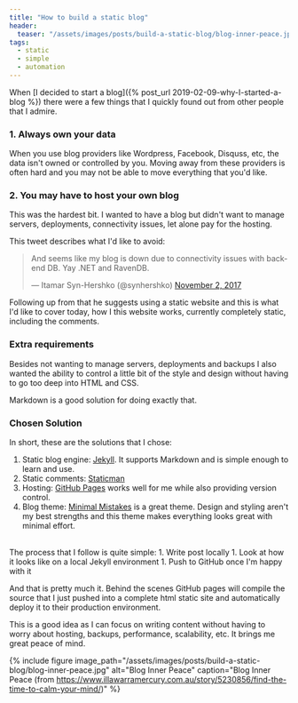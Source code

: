 ```yaml
---
title: "How to build a static blog"
header:
  teaser: "/assets/images/posts/build-a-static-blog/blog-inner-peace.jpg"
tags:
  - static
  - simple
  - automation
---
```

When [I decided to start a blog]({% post_url 2019-02-09-why-I-started-a-blog %}) there were a few things that I quickly found out from other people that I admire.
### 1. Always own your data
When you use blog providers like Wordpress, Facebook, Disquss, etc, the data isn't owned or controlled by you. Moving away from these providers is often hard and you may not be able to move everything that you'd like.  

### 2. You may have to host your own blog
This was the hardest bit. I wanted to have a blog but didn't want to manage servers, deployments, connectivity issues, let alone pay for the hosting.

This tweet describes what I'd like to avoid:
<blockquote class="twitter-tweet" data-lang="en"><p lang="en" dir="ltr">And seems like my blog is down due to connectivity issues with backend DB. Yay .NET and RavenDB.</p>&mdash; Itamar Syn-Hershko (@synhershko) <a href="https://twitter.com/synhershko/status/926001252466601984?ref_src=twsrc%5Etfw">November 2, 2017</a></blockquote>
<script async src="https://platform.twitter.com/widgets.js" charset="utf-8"></script>

Following up from that he suggests using a static website and this is what I'd like to cover today, how I this website works, currently completely static, including the comments.

### Extra requirements
Besides not wanting to manage servers, deployments and backups I also wanted the ability to control a little bit of the style and design without having to go too deep into HTML and CSS.

Markdown is a good solution for doing exactly that.

### Chosen Solution
In short, these are the solutions that I chose:
1. Static blog engine: [Jekyll](https://jekyllrb.com/). It supports Markdown and is simple enough to learn and use.
1. Static comments: [Staticman](https://staticman.net/)
1. Hosting: [GitHub Pages](https://pages.github.com/) works well for me while also providing version control.
1. Blog theme: [Minimal Mistakes](https://mmistakes.github.io/minimal-mistakes/) is a great theme. Design and styling aren't my best strengths and this theme makes everything looks great with minimal effort.

<br>
The process that I follow is quite simple:
1. Write post locally
1. Look at how it looks like on a local Jekyll environment
1. Push to GitHub once I'm happy with it

And that is pretty much it. Behind the scenes GitHub pages will compile the source that I just pushed into a complete html static site and automatically deploy it to their production environment.

This is a good idea as I can focus on writing content without having to worry about hosting, backups, performance, scalability, etc. It brings me great peace of mind.

{% include figure image_path="/assets/images/posts/build-a-static-blog/blog-inner-peace.jpg" alt="Blog Inner Peace" caption="Blog Inner Peace (from https://www.illawarramercury.com.au/story/5230856/find-the-time-to-calm-your-mind/)" %}